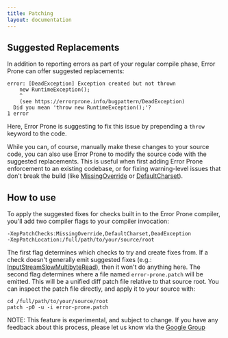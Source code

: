 ```yaml
---
title: Patching
layout: documentation
---
```


## Suggested Replacements

In addition to reporting errors as part of your regular compile phase, Error Prone can offer suggested replacements:

```
error: [DeadException] Exception created but not thrown
    new RuntimeException();
    ^
    (see https://errorprone.info/bugpattern/DeadException)
  Did you mean 'throw new RuntimeException();'?
1 error
```

Here, Error Prone is suggesting to fix this issue by prepending a `throw`
keyword to the code.

While you can, of course, manually make these changes to your source code, you can also use Error Prone to modify the source code with the suggested replacements. This is useful when first adding Error Prone enforcement to an existing codebase, or for fixing warning-level issues that don't break the build (like [MissingOverride] or [DefaultCharset]).

## How to use

To apply the suggested fixes for checks built in to the Error Prone compiler, you'll add two compiler flags to your compiler invocation:

```
-XepPatchChecks:MissingOverride,DefaultCharset,DeadException
-XepPatchLocation:/full/path/to/your/source/root
```

The first flag determines which checks to try and create fixes from. If a check doesn't generally emit suggested fixes (e.g.: [InputStreamSlowMultibyteRead]), then it won't do anything here.
The second flag determines where a file named `error-prone.patch` will be emitted. This will be a unified diff patch file relative to that source root. You can inspect the patch file directly, and apply it to your source with:

```shell
cd /full/path/to/your/source/root
patch -p0 -u -i error-prone.patch
```

NOTE: This feature is experimental, and subject to change. If you have any feedback about this process, please let us know via the [Google Group][grp]

[MissingOverride]: ../bugpattern/MissingOverride
[DefaultCharset]: ../bugpattern/DefaultCharset
[InputStreamSlowMultibyteRead]: ../bugpattern/InputStreamSlowMultibyteRead
[grp]: https://groups.google.com/forum/#!forum/error-prone-discuss
